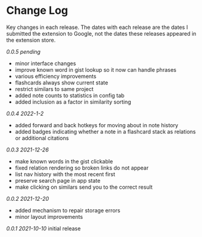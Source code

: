 # Change Log

Key changes in each release. The dates with each release are the dates I submitted the extension to Google, not the dates these releases appeared in the extension store.

*0.0.5 pending*
- minor interface changes
- improve known word in gist lookup so it now can handle phrases
- various efficiency improvements
- flashcards always show current state
- restrict similars to same project
- added note counts to statistics in config tab
- added inclusion as a factor in similarity sorting

*0.0.4 2022-1-2*
- added forward and back hotkeys for moving about in note history
- added badges indicating whether a note in a flashcard stack as relations or additional citations

*0.0.3 2021-12-26*
- make known words in the gist clickable
- fixed relation rendering so broken links do not appear
- list nav history with the most recent first
- preserve search page in app state
- make clicking on similars send you to the correct result

*0.0.2 2021-12-20*
- added mechanism to repair storage errors
- minor layout improvements

*0.0.1 2021-10-10*
initial release